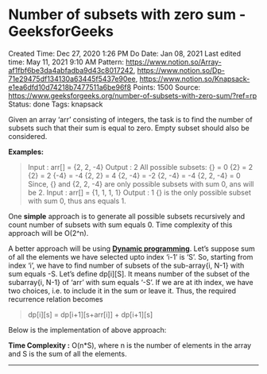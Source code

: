 # Number of subsets with zero sum - GeeksforGeeks

Created Time: Dec 27, 2020 1:26 PM
Do Date: Jan 08, 2021
Last edited time: May 11, 2021 9:10 AM
Pattern: https://www.notion.so/Array-af1fbf6be3da4abfadba9d43c8017242, https://www.notion.so/Dp-71e29475df134130a63445f5437e90ee, https://www.notion.so/Knapsack-e1ea6dfd10d74218b7477511a6be96f8
Points: 1500
Source: https://www.geeksforgeeks.org/number-of-subsets-with-zero-sum/?ref=rp
Status: done
Tags: knapsack

Given an array ‘arr’ consisting of integers, the task is to find the number of subsets such that their sum is equal to zero. Empty subset should also be considered.

**Examples:**

> Input : arr[] = {2, 2, -4} Output : 2 All possible subsets: {} = 0 {2} = 2 {2} = 2 {-4} = -4 {2, 2} = 4 {2, -4} = -2 {2, -4} = -4 {2, 2, -4} = 0 Since, {} and {2, 2, -4} are only possible subsets with sum 0, ans will be 2. Input : arr[] = {1, 1, 1, 1} Output : 1 {} is the only possible subset with sum 0, thus ans equals 1.

One **simple** approach is to generate all possible subsets recursively and count number of subsets with sum equals 0. Time complexity of this approach will be O(2^n).

A better approach will be using **[Dynamic programming](http://www.geeksforgeeks.org/dynamic-programming/)**.
 Let’s suppose sum of all the elements we have selected upto index ‘i-1’ is ‘S’. So, starting from index ‘i’, we have to find number of subsets of the sub-array{i, N-1} with sum equals -S.
Let’s define dp[i][S]. It means number of the subset of the subarray{i, N-1} of ‘arr’ with sum equals ‘-S’.
 If we are at ith index, we have two choices, i.e. to include it in the sum or leave it.
 Thus, the required recurrence relation becomes

> dp[i][s] = dp[i+1][s+arr[i]] + dp[i+1][s]

Below is the implementation of above approach:

**Time Complexity :** O(n*S), where n is the number of elements in the array and S is the sum of all the elements.

---